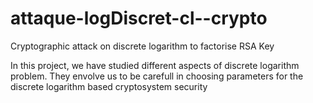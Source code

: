 # attaque-logDiscret-cl--crypto
Cryptographic attack on discrete logarithm to factorise RSA Key

In this project, we have studied different aspects of discrete logarithm problem.
They envolve us to be carefull in choosing parameters for the discrete logarithm based cryptosystem security
